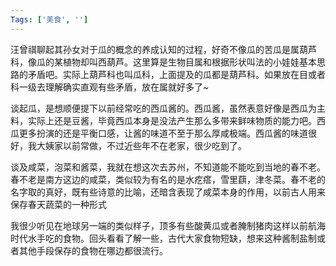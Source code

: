 ```yaml
---
Tags: ['美食', '']
---
```

汪曾祺聊起其孙女对于瓜的概念的养成认知的过程，好奇不像瓜的苦瓜是属葫芦科，像瓜的某植物却叫西葫芦。这里算是生物目属和根据形状叫法的小娃娃基本思路的矛盾吧。实际上葫芦科也叫瓜科，上面提及的瓜都是葫芦科。如果放在目或者科一级去理解确实直观有些矛盾，放在属就好多了~

谈起瓜，是想顺便提下以前经常吃的西瓜酱的。西瓜酱，虽然表意好像是西瓜为主料，实际上还是豆酱，毕竟西瓜本身是没法产生那么多带来鲜味物质的能力吧。西瓜更多扮演的还是平衡口感，让酱的味道不至于那么厚咸极端。西瓜酱的味道很好，我大姨家以前常做，不过近些年不在老家，很少吃到了。

谈及咸菜，泡菜和酱菜，我就在想这次去苏州，不知道能不能吃到当地的春不老。春不老是南方这边的咸菜，类似较为有名的是水疙瘩，雪里蕻，津冬菜。春不老的名字取的真好，既有些诗意的比喻，还暗含表现了咸菜本身的作用，以前古人用来保存春天蔬菜的一种形式

我很少听见在地球另一端的类似样子，顶多有些酸黄瓜或者腌制猪肉这样以前航海时代水手吃的食物。回头看看了解一些，古代大家食物短缺，想来这种酱制盐制或者其他手段保存的食物在哪边都很流行。